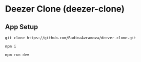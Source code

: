 # Deezer Clone (deezer-clone)

## App Setup

```
git clone https://github.com/RadinaAvramova/deezer-clone.git

npm i

npm run dev
```
